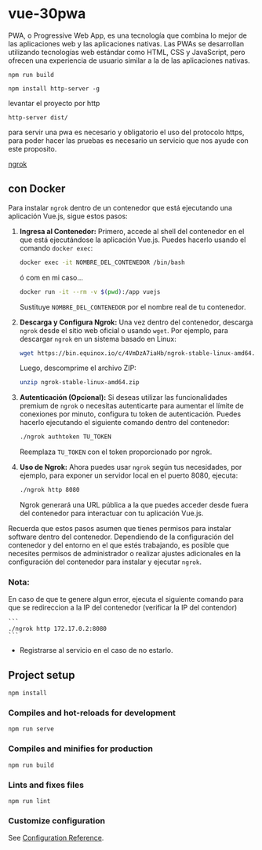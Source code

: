 # vue-30pwa
PWA, o Progressive Web App, es una tecnología que combina lo mejor de las aplicaciones web y las aplicaciones nativas. Las PWAs se desarrollan utilizando tecnologías web estándar como HTML, CSS y JavaScript, pero ofrecen una experiencia de usuario similar a la de las aplicaciones nativas. 

```
npm run build
```

```
npm install http-server -g
```

levantar el proyecto por http
```
http-server dist/
```

para servir una pwa es necesario y obligatorio el uso del protocolo https, para poder hacer las pruebas es necesario un servicio que nos ayude con este proposito.

[ngrok](https://ngrok.com/download)

## con Docker
Para instalar `ngrok` dentro de un contenedor que está ejecutando una aplicación Vue.js, sigue estos pasos:

1. **Ingresa al Contenedor:**
   Primero, accede al shell del contenedor en el que está ejecutándose la aplicación Vue.js. Puedes hacerlo usando el comando `docker exec`:

   ```bash
   docker exec -it NOMBRE_DEL_CONTENEDOR /bin/bash
   ```
    ó com en mi caso...
   ```bash
   docker run -it --rm -v $(pwd):/app vuejs
   ```

   Sustituye `NOMBRE_DEL_CONTENEDOR` por el nombre real de tu contenedor.

2. **Descarga y Configura Ngrok:**
   Una vez dentro del contenedor, descarga `ngrok` desde el sitio web oficial o usando `wget`. Por ejemplo, para descargar `ngrok` en un sistema basado en Linux:

   ```bash
   wget https://bin.equinox.io/c/4VmDzA7iaHb/ngrok-stable-linux-amd64.zip
   ```

   Luego, descomprime el archivo ZIP:

   ```bash
   unzip ngrok-stable-linux-amd64.zip
   ```

3. **Autenticación (Opcional):**
   Si deseas utilizar las funcionalidades premium de `ngrok` o necesitas autenticarte para aumentar el límite de conexiones por minuto, configura tu token de autenticación. Puedes hacerlo ejecutando el siguiente comando dentro del contenedor:

   ```bash
   ./ngrok authtoken TU_TOKEN
   ```

   Reemplaza `TU_TOKEN` con el token proporcionado por ngrok.

4. **Uso de Ngrok:**
   Ahora puedes usar `ngrok` según tus necesidades, por ejemplo, para exponer un servidor local en el puerto 8080, ejecuta:

   ```bash
   ./ngrok http 8080
   ```

   Ngrok generará una URL pública a la que puedes acceder desde fuera del contenedor para interactuar con tu aplicación Vue.js.

Recuerda que estos pasos asumen que tienes permisos para instalar software dentro del contenedor. Dependiendo de la configuración del contenedor y del entorno en el que estés trabajando, es posible que necesites permisos de administrador o realizar ajustes adicionales en la configuración del contenedor para instalar y ejecutar `ngrok`.

### Nota: 
En caso de que te genere algun error, ejecuta el siguiente comando para que se redireccion a la IP del contenedor (verificar la IP del contendor)

    ```
    ./ngrok http 172.17.0.2:8080
    ```

* Registrarse al servicio en el caso de no estarlo.
## Project setup
```
npm install
```

### Compiles and hot-reloads for development
```
npm run serve
```

### Compiles and minifies for production
```
npm run build
```

### Lints and fixes files
```
npm run lint
```

### Customize configuration
See [Configuration Reference](https://cli.vuejs.org/config/).
